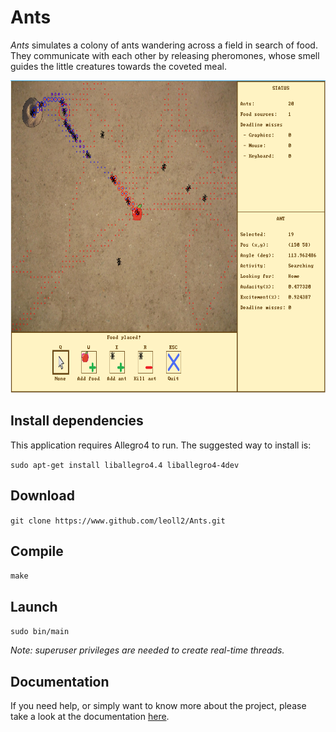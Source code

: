 # Ants

*Ants* simulates a colony of ants wandering across a field in search of food. They communicate with each other by releasing pheromones, whose smell guides the little creatures towards the coveted meal.

<img src="img/ants.png" width="750" height="500" />

## Install dependencies

This application requires Allegro4 to run. The suggested way to install is:

`sudo apt-get install liballegro4.4 liballegro4-4dev`

## Download

`git clone https://www.github.com/leoll2/Ants.git`

## Compile

`make`

## Launch

`sudo bin/main`

*Note: superuser privileges are needed to create real-time threads.*

## Documentation

If you need help, or simply want to know more about the project, please take a look at the documentation [here](docs/documentation.pdf).
